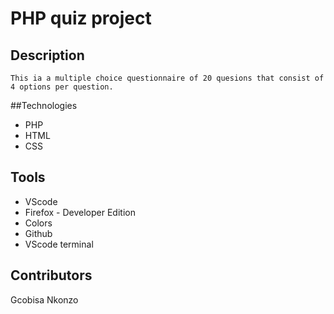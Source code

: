 # PHP quiz project

## Description
```
This ia a multiple choice questionnaire of 20 quesions that consist of 4 options per question.
```

##Technologies
- PHP
- HTML
- CSS

## Tools
- VScode
- Firefox - Developer Edition
- Colors
- Github
- VScode terminal

## Contributors
Gcobisa Nkonzo
